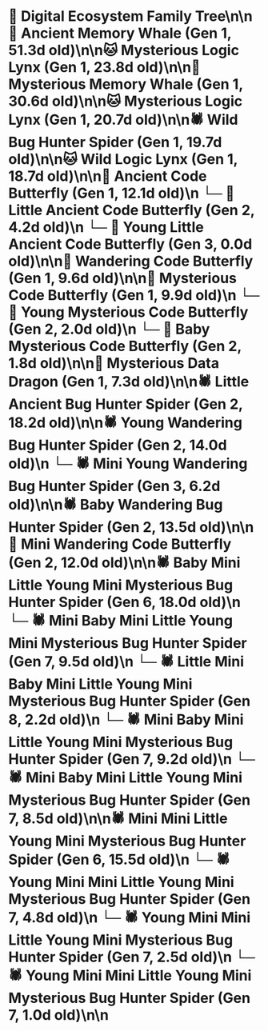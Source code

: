 # 🌳 Digital Ecosystem Family Tree\n\n🐋 Ancient Memory Whale (Gen 1, 51.3d old)\n\n🐱 Mysterious Logic Lynx (Gen 1, 23.8d old)\n\n🐋 Mysterious Memory Whale (Gen 1, 30.6d old)\n\n🐱 Mysterious Logic Lynx (Gen 1, 20.7d old)\n\n🕷️ Wild Bug Hunter Spider (Gen 1, 19.7d old)\n\n🐱 Wild Logic Lynx (Gen 1, 18.7d old)\n\n🦋 Ancient Code Butterfly (Gen 1, 12.1d old)\n  └─ 🦋 Little Ancient Code Butterfly (Gen 2, 4.2d old)\n    └─ 🦋 Young Little Ancient Code Butterfly (Gen 3, 0.0d old)\n\n🦋 Wandering Code Butterfly (Gen 1, 9.6d old)\n\n🦋 Mysterious Code Butterfly (Gen 1, 9.9d old)\n  └─ 🦋 Young Mysterious Code Butterfly (Gen 2, 2.0d old)\n  └─ 🦋 Baby Mysterious Code Butterfly (Gen 2, 1.8d old)\n\n🐉 Mysterious Data Dragon (Gen 1, 7.3d old)\n\n🕷️ Little Ancient Bug Hunter Spider (Gen 2, 18.2d old)\n\n🕷️ Young Wandering Bug Hunter Spider (Gen 2, 14.0d old)\n  └─ 🕷️ Mini Young Wandering Bug Hunter Spider (Gen 3, 6.2d old)\n\n🕷️ Baby Wandering Bug Hunter Spider (Gen 2, 13.5d old)\n\n🦋 Mini Wandering Code Butterfly (Gen 2, 12.0d old)\n\n🕷️ Baby Mini Little Young Mini Mysterious Bug Hunter Spider (Gen 6, 18.0d old)\n  └─ 🕷️ Mini Baby Mini Little Young Mini Mysterious Bug Hunter Spider (Gen 7, 9.5d old)\n    └─ 🕷️ Little Mini Baby Mini Little Young Mini Mysterious Bug Hunter Spider (Gen 8, 2.2d old)\n  └─ 🕷️ Mini Baby Mini Little Young Mini Mysterious Bug Hunter Spider (Gen 7, 9.2d old)\n  └─ 🕷️ Mini Baby Mini Little Young Mini Mysterious Bug Hunter Spider (Gen 7, 8.5d old)\n\n🕷️ Mini Mini Little Young Mini Mysterious Bug Hunter Spider (Gen 6, 15.5d old)\n  └─ 🕷️ Young Mini Mini Little Young Mini Mysterious Bug Hunter Spider (Gen 7, 4.8d old)\n  └─ 🕷️ Young Mini Mini Little Young Mini Mysterious Bug Hunter Spider (Gen 7, 2.5d old)\n  └─ 🕷️ Young Mini Mini Little Young Mini Mysterious Bug Hunter Spider (Gen 7, 1.0d old)\n\n